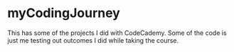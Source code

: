 # myCodingJourney
This has some of the projects I did with CodeCademy.  Some of the code is just me testing out outcomes I did while taking the course.
